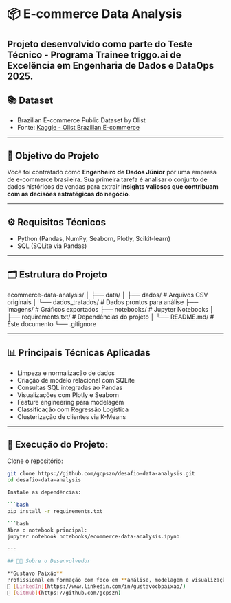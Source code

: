# 📦 E-commerce Data Analysis

Projeto desenvolvido como parte do **Teste Técnico - Programa Trainee triggo.ai de Excelência em Engenharia de Dados e DataOps 2025**.
---

## 📚 Dataset

- Brazilian E-commerce Public Dataset by Olist
- Fonte: [Kaggle - Olist Brazilian E-commerce](https://www.kaggle.com/datasets/olistbr/brazilian-ecommerce)

---

## 🎯 Objetivo do Projeto

Você foi contratado como **Engenheiro de Dados Júnior** por uma empresa de e-commerce brasileira. Sua primeira tarefa é analisar o conjunto de dados históricos de vendas para extrair **insights valiosos que contribuam com as decisões estratégicas do negócio**.

---

## ⚙️ Requisitos Técnicos

- Python (Pandas, NumPy, Seaborn, Plotly, Scikit-learn)
- SQL (SQLite via Pandas)

---

## 🗂️ Estrutura do Projeto

ecommerce-data-analysis/
│
├── data/
│ ├── dados/ # Arquivos CSV originais
│ └── dados_tratados/ # Dados prontos para análise
├── imagens/ # Gráficos exportados
├── notebooks/ # Jupyter Notebooks
│ ├── requirements.txt/ # Dependências do projeto
│ └── README.md/ # Este documento
└── .gitignore

---

## 📊 Principais Técnicas Aplicadas

- Limpeza e normalização de dados
- Criação de modelo relacional com SQLite
- Consultas SQL integradas ao Pandas
- Visualizações com Plotly e Seaborn
- Feature engineering para modelagem
- Classificação com Regressão Logística
- Clusterização de clientes via K-Means

---

## 💾 Execução do Projeto:

Clone o repositório:

```bash
git clone https://github.com/gcpszn/desafio-data-analysis.git
cd desafio-data-analysis

Instale as dependências:

```bash
pip install -r requirements.txt

```bash
Abra o notebook principal:
jupyter notebook notebooks/ecommerce-data-analysis.ipynb

---

## 👨‍💻 Sobre o Desenvolvedor

**Gustavo Paixão**  
Profissional em formação com foco em **análise, modelagem e visualização de dados**.  
🔗 [LinkedIn](https://www.linkedin.com/in/gustavocbpaixao/)  
🔗 [GitHub](https://github.com/gcpszn)